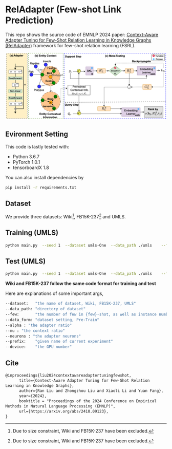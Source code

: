 # RelAdapter (Few-shot Link Prediction)
This repo shows the source code of EMNLP 2024 paper: [Context-Aware Adapter Tuning for Few-Shot Relation Learning in Knowledge Graphs (RelAdapter)](https://arxiv.org/pdf/2410.09123) framework for few-shot relation learning (FSRL).

![RelAdapter](framework.jpg)


## Evironment Setting
This code is lastly tested with:
* Python 3.6.7
* PyTorch 1.0.1
* tensorboardX 1.8

You can also install dependencies by
```bash
pip install -r requirements.txt
```

## Dataset
We provide three datasets: Wiki[^1], FB15K-237[^1] and UMLS.


## Training (UMLS)
```bash
python main.py  --seed 1  --dataset umls-One  --data_path ./umls    --few 3  --step train  --mu 0.3  --alpha 0.1 --neuron 50    --eval_by_rel False   --prefix umlsone_3shot_pretrain  --device 0
```

## Test (UMLS)
```bash
python main.py  --seed 1  --dataset umls-One  --data_path ./umls    --few 3  --step test  --mu 0.3  --alpha 0.1 --neuron 50    --eval_by_rel True --prefix umlsone_3shot_pretrain  --device 0
```
**Wiki and FB15K-237 follow the same code format for training and test**

Here are explanations of some important args,

```bash
--dataset:   "the name of dataset, Wiki, FB15K-237, UMLS"
--data_path: "directory of dataset"
--few:       "the number of few in {few}-shot, as well as instance number in support set"
--data_form: "dataset setting, Pre-Train"
--alpha : "the adapter ratio"
--mu : "the context ratio"
--neurons : "the adapter neurons"
--prefix:    "given name of current experiment"
--device:    "the GPU number"
```
[^1]: Due to size constraint, Wiki and FB15K-237 have been excluded.

## Cite

```
@inproceedings{liu2024contextawareadaptertuningfewshot,
      title={Context-Aware Adapter Tuning for Few-Shot Relation Learning in Knowledge Graphs}, 
      author={Ran Liu and Zhongzhou Liu and Xiaoli Li and Yuan Fang},
      year={2024},
      booktitle = "Proceedings of the 2024 Conference on Empirical Methods in Natural Language Processing (EMNLP)",
      url={https://arxiv.org/abs/2410.09123}, 
}
```

